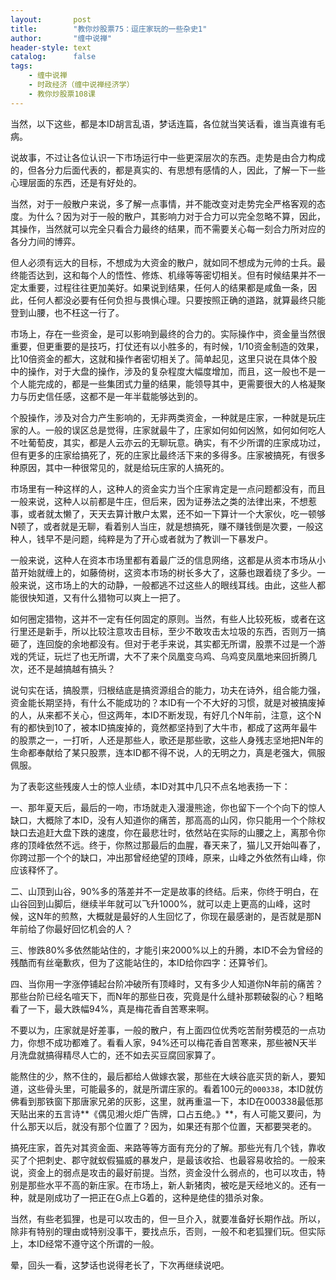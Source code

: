 ```yaml
---
layout:       post
title:        "教你炒股票75：逗庄家玩的一些杂史1"
author:       "缠中说禅"
header-style: text
catalog:      false
tags:
    - 缠中说禅
    - 时政经济（缠中说禅经济学）
    - 教你炒股票108课
---
```


当然，以下这些，都是本ID胡言乱语，梦话连篇，各位就当笑话看，谁当真谁有毛病。

说故事，不过让各位认识一下市场运行中一些更深层次的东西。走势是由合力构成的，但各分力后面代表的，都是真实的、有思想有感情的人，因此，了解一下一些心理层面的东西，还是有好处的。

当然，对于一般散户来说，多了解一点事情，并不能改变对走势完全严格客观的态度。为什么？因为对于一般的散户，其影响力对于合力可以完全忽略不算，因此，其操作，当然就可以完全只看合力最终的结果，而不需要关心每一刻合力所对应的各分力间的博弈。

但人必须有远大的目标，不想成为大资金的散户，就如同不想成为元帅的士兵。最终能否达到，这和每个人的悟性、修炼、机缘等等密切相关。但有时候结果并不一定太重要，过程往往更加美好。如果说到结果，任何人的结果都是咸鱼一条，因此，任何人都没必要有任何负担与畏惧心理。只要按照正确的道路，就算最终只能登到山腰，也不枉这一行了。

市场上，存在一些资金，是可以影响到最终的合力的。实际操作中，资金量当然很重要，但更重要的是技巧，打仗还有以小胜多的，有时候，1/10资金制造的效果，比10倍资金的都大，这就和操作者密切相关了。简单起见，这里只说在具体个股中的操作，对于大盘的操作，涉及的复杂程度大幅度增加，而且，这一般也不是一个人能完成的，都是一些集团式力量的结果，能领导其中，更需要很大的人格凝聚力与历史信任感，这都不是一年半载能够达到的。

个股操作，涉及对合力产生影响的，无非两类资金，一种就是庄家，一种就是玩庄家的人。一般的误区总是觉得，庄家就最牛了，庄家如何如何凶煞，如何如何吃人不吐葡萄皮，其实，都是人云亦云的无聊玩意。确实，有不少所谓的庄家成功过，但有更多的庄家给搞死了，死的庄家比最终活下来的多得多。庄家被搞死，有很多种原因，其中一种很常见的，就是给玩庄家的人搞死的。

市场里有一种这样的人，这种人的资金实力当个庄家肯定是一点问题都没有，而且一般来说，这种人以前都是牛庄，但后来，因为证券法之类的法律出来，不想惹事，或者就太懒了，天天去算计散户太累，还不如一下算计一个大家伙，吃一顿够N顿了，或者就是无聊，看着别人当庄，就是想搞死，赚不赚钱倒是次要，一般这种人，钱早不是问题，纯粹是为了开心或者就为了教训一下暴发户。

一般来说，这种人在资本市场里都有着最广泛的信息网络，这都是从资本市场从小苗开始就缠上的，如藤倚树，这资本市场的树长多大了，这藤也跟着绕了多少。一般来说，这市场上的大的动静，一般都逃不过这些人的眼线耳线。由此，这些人都能很快知道，又有什么猎物可以爽上一把了。

如何圈定猎物，这并不一定有任何固定的原则。当然，有些人比较死板，或者在这行里还是新手，所以比较注意攻击目标，至少不敢攻击太垃圾的东西，否则万一搞砸了，连回旋的余地都没有。但对于老手来说，其实都无所谓，股票不过是一个游戏的凭证，玩烂了也无所谓，大不了来个凤凰变乌鸡、乌鸡变凤凰地来回折腾几次，还不是越搞越有搞头？

说句实在话，搞股票，归根结底是搞资源组合的能力，功夫在诗外，组合能力强，资金能长期坚持，有什么不能成功的？本ID有一个不大好的习惯，就是对被搞废掉的人，从来都不关心，但这两年，本ID不断发现，有好几个N年前，注意，这个N有的都快到10了，被本ID搞废掉的，竟然都坚持到了大牛市，都成了这两年最牛的股票之一，一打听，人还是那些人，歌还是那些歌，这些人身残志坚地把N年的生命都奉献给了某只股票，连本ID都不得不说，人的无明之力，真是老强大，佩服佩服。

为了表彰这些残废人士的惊人业绩，本ID对其中几只不点名地表扬一下：

一、那年夏天后，最后的一吻，市场就走入漫漫熊途，你也留下一个个向下的惊人缺口，大概除了本ID，没有人知道你的痛苦，那高高的山冈，你只能用一个个除权缺口去追赶大盘下跌的速度，你在最悲壮时，依然站在实际的山腰之上，离那令你疼的顶峰依然不远。终于，你熬过那最后的血腥，春天来了，猫儿又开始叫春了，你跨过那一个个的缺口，冲出那曾经绝望的顶峰，原来，山峰之外依然有山峰，你应该释怀了。

二、山顶到山谷，90%多的落差并不一定是故事的终结。后来，你终于明白，在山谷回到山脚后，继续半年就可以飞升1000%，就可以走上更高的山峰，这时候，这N年的煎熬，大概就是最好的人生回忆了，你现在最感谢的，是否就是那N年前给了你最好回忆机会的人？

三、惨跌80%多依然能站住的，才能引来2000%以上的升腾，本ID不会为曾经的残酷而有丝毫歉疚，但为了这能站住的，本ID给你四字：还算爷们。

四、当你用一字涨停铺起台阶冲破所有顶峰时，又有多少人知道你N年前的痛苦？那些台阶已经名喧天下，而N年的那些日夜，究竟是什么缝补那颗破裂的心？粗略看了一下，最大跌幅94%，真是梅花香自苦寒来啊。

不要以为，庄家就是好差事，一般的散户，有上面四位优秀吃苦耐劳模范的一点功力，你想不成功都难了。看看人家，94%还可以梅花香自苦寒来，那些被N天半月洗盘就搞得精尽人亡的，还不如去买豆腐回家算了。

能熬住的少，熬不住的，最后都给人做嫁衣裳，那些在大峡谷底买货的新人，要知道，这些骨头里，可能最多的，就是所谓庄家的。看着100元的`000338`，本ID就仿佛看到那铁窗下那唐家兄弟的灰影，这里，就再重温一下，本ID在000338最低那天贴出来的五言诗**《偶见湘火炬广告牌，口占五绝。》**，有人可能又要问，为什么那天以后，就没有那个位置了？因为，如果还有那个位置，天都要哭老的。

搞死庄家，首先对其资金面、来路等等方面有充分的了解。那些光有几个钱，靠收买了个把刺史、郡守就蚁假猫威的暴发户，是最该收拾、也最容易收拾的。一般来说，资金上的弱点是攻击的最好前提。当然，资金没什么弱点的，也可以攻击，特别是那些水平不高的新庄家。在市场上，新人新猪肉，被吃是天经地义的。还有一种，就是刚成功了一把正在G点上G着的，这种是绝佳的猎杀对象。

当然，有些老狐狸，也是可以攻击的，但一旦介入，就要准备好长期作战。所以，除非有特别的理由或特别没事干，要找点乐，否则，一般不和老狐狸们玩。但实际上，本ID经常不遵守这个所谓的一般。

晕，回头一看，这梦话也说得老长了，下次再继续说吧。
